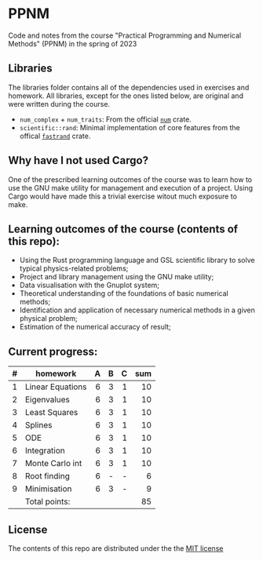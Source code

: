 # PPNM
Code and notes from the course "Practical Programming and Numerical Methods" (PPNM) in the spring of 2023

## Libraries
The libraries folder contains all of the dependencies used in exercises and homework. All libraries, except for the ones listed below, are original and were written during the course.
* `num_complex` + `num_traits`: From the official [`num`](https://crates.io/crates/num) crate.
* `scientific::rand`: Minimal implementation of core features from the offical [`fastrand`](https://crates.io/crates/fastrand) crate.

## Why have I not used Cargo?
One of the prescribed learning outcomes of the course was to learn how to use the GNU make utility for management and execution of a project. Using Cargo would have made this a trivial exercise witout much exposure to make.

## Learning outcomes of the course (contents of this repo):
* Using the Rust programming language and GSL scientific library to solve typical physics-related problems;
* Project and library management using the GNU make utility;
* Data visualisation with the Gnuplot system;
* Theoretical understanding of the foundations of basic numerical methods;
* Identification and application of necessary numerical methods in a given physical problem;
* Estimation of the numerical accuracy of result;

## Current progress:
| # | homework         |  A |  B |  C | sum |
| - | ---------------- | -: | -: | -: | --: |
| 1 | Linear Equations |  6 |  3 |  1 |  10 |
| 2 | Eigenvalues      |  6 |  3 |  1 |  10 |
| 3 | Least Squares    |  6 |  3 |  1 |  10 |
| 4 | Splines          |  6 |  3 |  1 |  10 |
| 5 | ODE              |  6 |  3 |  1 |  10 |
| 6 | Integration      |  6 |  3 |  1 |  10 |
| 7 | Monte Carlo int  |  6 |  3 |  1 |  10 |
| 8 | Root finding     |  6 |  - |  - |   6 |
| 9 | Minimisation     |  6 |  3 |  - |   9 |
|   | Total points:    |    |    |    |  85 |

## License
The contents of this repo are distributed under the the [MIT license](http://opensource.org/licenses/MIT)